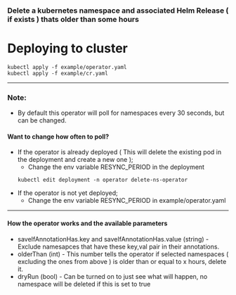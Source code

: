 ### Delete a kubernetes namespace and associated Helm Release ( if exists ) thats older than some hours

# Deploying to cluster
  ```
  kubectl apply -f example/operator.yaml
  kubectl apply -f example/cr.yaml
  ```
----
### Note:
  - By default this operator will poll for namespaces every 30 seconds, but can be changed.

#### Want to change how often to poll? 
  - If the operator is already deployed ( This will delete the existing pod in the deployment and create a new one );
    - Change the env variable RESYNC_PERIOD in the deployment 
    ```
    kubectl edit deployment -n operator delete-ns-operator
    ```
  - If the operator is not yet deployed;
    - Change the env variable RESYNC_PERIOD in example/operator.yaml

---
#### How the operator works and the available parameters
  - saveIfAnnotationHas.key and saveIfAnnotationHas.value (string) - Exclude namesapces that have these key,val pair in their annotations.
  - olderThan (int) - This number tells the operator if selected namespaces ( excluding the ones from above ) is older than or equal to x hours, delete it.
  - dryRun (bool) - Can be turned on to just see what will happen, no namespace will be deleted if this is set to true
